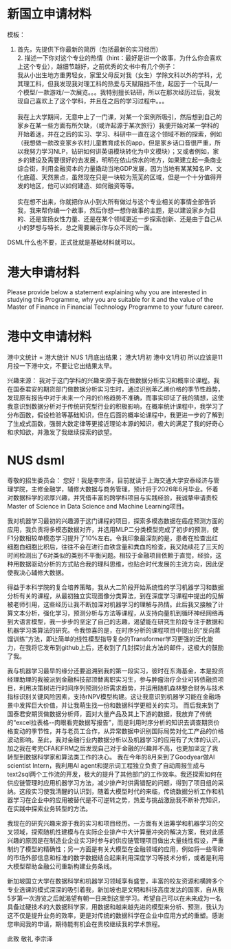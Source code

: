 # 新国立申请材料
模板：

1. 首先，先提供下你最新的简历（包括最新的实习经历）<br/>2. 描述一下你对这个专业的热情（hint：最好是讲一个故事，为什么你会喜欢上这个专业），越细节越好，之前优秀的文书中有几个例子：<br/>我从小出生地方重男轻女，家里父母反对我（女生）学除文科以外的学科，尤其理工科，但我发现我对理工科的热爱与天赋阻挡不住，起因于一个玩具/一个模型/一款游戏/一次展览。。。我特别擅长钻研，所以在那次经历过后，我发现自己喜欢上了这个学科，并且在之后的学习过程中。。。<br/><br/>我在上大学期间，无意中上了一门课，对某一个案例所吸引，然后想到自己的家乡在某一些方面有所欠缺，（或许起源于某次旅行）我便开始对某一学科的开始着迷，并在之后的实习、学习、科研中一直在这个领域不断的探索，例如（我想做一款改变家乡农村儿童教育成长的app，但是家乡话口音很严重，所以我努力学习NLP，钻研如何讲英语模块转化为中文模块）；又或者例如，家乡的建设及需要很好的去发展，明明在依山傍水的地方，如果建立起一条商业综合街，利用金融资本的力量撬动当地GDP发展，因为当地有某某知名IP、文化底蕴、天然景点，虽然现在只是一块较为荒芜的区域，但是一个十分值得开发的地区，他可以如何建造、如何融资等等。<br/><br/>实在想不出来，你就把你从小到大所有做过与这个专业相关的事情全部告诉我，我来帮你编一个故事，然后你想一想你故事的主题，是以建设家乡为目的、还是宣扬女性力量、还是在某个领域更近一步探索创新、还是由于自己从小的梦想与特长，总之需要展示你与众不同的一面。


DSML什么也不要，正式批就是基础材料就可以。







# 港大申请材料
Please provide below a statement explaining why you are interested in studying this Programme, why you are suitable for it and the value of the Master of Finance in Financial Technology Programme to your future career.



# 港中文申请材料
港中文统计 = 港大统计 
NUS 1月底出结果；
港大1月初
港中文1月初
所以应该是11月投一下港中文，不要让它出结果太早。


兴趣来源：
我对于这门学科的兴趣来源于我在做数据分析实习和概率论课程。我在国泰君安的期货部门做数据分析实习生时，通过识别苯乙烯价格的季节性趋势，发现原有报告中对于未来一个月的价格趋势不准确，而事实印证了我的猜想，这使我意识到数据分析对于传统研究型行业的积极影响，在概率统计课程中，我学习了分布函数，假设检验等基础知识，但在后面的概率论课程中，我更进一步的了解到了生成式函数，强弱大数定律等更接近理论本源的知识，极大的满足了我的好奇心和求知欲，并激发了我继续探索的欲望。




# NUS dsml
尊敬的招生委员会：
您好！我是李宗泽，目前就读于上海交通大学安泰经济与管理学院，主修金融学，辅修大数据与商务管理，预计将于2026年6月毕业。怀着对数据科学的浓厚兴趣，并凭借丰富的跨学科项目与实践经验，我诚挚申请贵校Master of Science in Data Science and Machine Learning项目。

我对机器学习最初的兴趣源于这门课程的项目，探索多模态数据在癌症预测方面的应用，我负责将多模态数据对齐，并选用MLP二分类模型完成了初步的预测，使F1分数相较单模态学习提升了10%左右。令我印象最深刻的是，患者在检查出红细胞白细胞比积后，往往不会在进行血铁含量和粪血的检查，我又陆续花了三天的时间检测出了6对类似的类别不平衡问题。相较于金融项目依赖于直觉，经验，这种用数据驱动分析的方式贴合我的理科思维，也贴合时代发展的主流方向，因此促使我决心辅修大数据。

得益于本科学院的复合培养策略，我从大二阶段开始系统性的学习机器学习和数据分析有关的课程，从最初独立实现图像分类算法，到在深度学习课程中提出的见解被老师引用，这些经历让我不断加深对机器学习的理解与热情。此后我又接触了计算文本分析，强化学习，预测分析与方法等课程，从支持向量机到循环神经网络再到大语言模型，我一步步的坚定了自己的志趣，渴望能在研究生阶段专注于数据和机器学习类算法的研究。令我惊喜的是，在时序分析的课程项目中提出的“反向蒸馏训练”方法，即让简单的线性模型指导复杂的Transformer学习更强的泛化能力，在我将它发布到github上后，还收到了几封探讨此方法的邮件，这极大的鼓励了我。

我与机器学习最早的缘分还要追溯到我的第一段实习，彼时在东海基金，本是投资经理助理的我被派到金融科技部顶替离职实习生，参与肿瘤治疗企业可转债融资项目，利用决策树进行时间序列预测分析需求趋势，并运用随机森林整合财务与技术指标识别关键风险因素，支持rNPV模型构建。这让我意识到机器学习能在金融场景中发挥巨大价值，并让我萌生找一份和数据科学更相关的实习。
而后我来到了国泰君安期货做数据分析师，面对大量产品及其上下游的数据，我放弃了传统的“excel拉表格--肉眼看完数据写报告”，而是利用时序分析的知识去调查期货价格变动的季节性，并与老员工合作，从异常数据中识别国际局势对化工产品的价格波动影响。至此，我对金融行业内数据分析以及机器学习的应用有了大体的认识，加之我在考完CFA和FRM之后发现自己对于金融的兴趣并不高，也更加坚定了我转型到数据科学家和算法类工作的决心。
我在今年的8月来到了Goodyear做AI scientist Intern，我利用AI agent和提示词工程独立负责了自动周报生成与text2sql两个工作流的开发，极大的提升了其他部门的工作效率。我还探索如何在供应链管理时应用机器学习方法，减少排产时供需错配的问题，得到了项目组的采纳。这段实习使我清醒的认识到，随着大模型时代的来临，传统数据分析工作和机器学习在企业中的应用被替代是不可逆转之势，热爱与挑战激励我不断补充知识，在实践中探索业务转型的方法。

我现在的研究兴趣来源于我的实习和项目经历。一方面有关运筹学和机器学习的交叉领域，探索随机性建模与在实际企业排产中大计算量冲突的解决方案，我对此感兴趣的原因是在制造业企业实习时参与的供应链管理项目做出大量线性假设，严重制约了模型的精确性；另一方面是有关大模型在金融领域的应用，例如将一些零碎的市场外部信息和标准的数字数据结合起来利用深度学习等技术分析，或者是利用大模型帮助金融公司重新构建业务条线。

新加坡国立大学在数据科学和机器学习领域享有盛誉，丰富的校友资源和横跨多个专业选课的模式深深的吸引着我，新加坡也是文明和科技高度发达的国家，自从我5岁第一次游览之后就渴望有朝一日来到这里学习。希望自己可以在未来成为一名具备过硬技术的大数据科学家，用数据和越来越先进的模型来分析、预测，我认为这不仅是提升业务的效率，更是对传统的数据科学在企业中应用方式的重塑。感谢您审阅我的申请，期待能有机会在贵校继续我的学术旅程。

此致
敬礼
李宗泽
